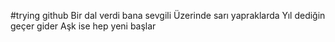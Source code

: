 #trying github
Bir dal verdi bana sevgili 
Üzerinde sarı yapraklarda 
Yıl dediğin geçer gider 
Aşk ise hep yeni başlar

